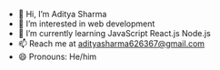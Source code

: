 - 👋 Hi, I’m Aditya Sharma
- 👀 I’m interested in web development
- 🌱 I’m currently learning JavaScript React.js Node.js
- 📫 Reach me at adityasharma626367@gmail.com
- 😄 Pronouns: He/him


<!---
adiityasharma/adiityasharma is a ✨ special ✨ repository because its `README.md` (this file) appears on your GitHub profile.
You can click the Preview link to take a look at your changes.
--->
